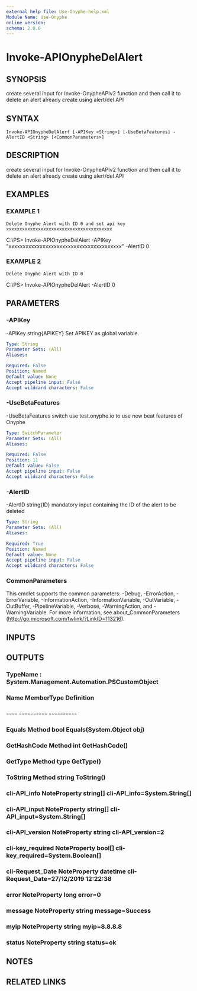 ```yaml
---
external help file: Use-Onyphe-help.xml
Module Name: Use-Onyphe
online version:
schema: 2.0.0
---
```


# Invoke-APIOnypheDelAlert

## SYNOPSIS
create several input for Invoke-OnypheAPIv2 function and then call it to delete an alert already create using alert/del API

## SYNTAX

```
Invoke-APIOnypheDelAlert [-APIKey <String>] [-UseBetaFeatures] -AlertID <String> [<CommonParameters>]
```

## DESCRIPTION
create several input for Invoke-OnypheAPIv2 function and then call it to delete an alert already create using alert/del API

## EXAMPLES

### EXAMPLE 1
```
Delete Onyphe Alert with ID 0 and set api key xxxxxxxxxxxxxxxxxxxxxxxxxxxxxxxxxxxxxxxx
```

C:\PS\> Invoke-APIOnypheDelAlert -APIKey "xxxxxxxxxxxxxxxxxxxxxxxxxxxxxxxxxxxxxxxx" -AlertID 0

### EXAMPLE 2
```
Delete Onyphe Alert with ID 0
```

C:\PS\> Invoke-APIOnypheDelAlert -AlertID 0

## PARAMETERS

### -APIKey
-APIKey string{APIKEY}
Set APIKEY as global variable.

```yaml
Type: String
Parameter Sets: (All)
Aliases:

Required: False
Position: Named
Default value: None
Accept pipeline input: False
Accept wildcard characters: False
```

### -UseBetaFeatures
-UseBetaFeatures switch
use test.onyphe.io to use new beat features of Onyphe

```yaml
Type: SwitchParameter
Parameter Sets: (All)
Aliases:

Required: False
Position: 11
Default value: False
Accept pipeline input: False
Accept wildcard characters: False
```

### -AlertID
-AlertID string{ID}
 mandatory input containing the ID of the alert to be deleted

```yaml
Type: String
Parameter Sets: (All)
Aliases:

Required: True
Position: Named
Default value: None
Accept pipeline input: False
Accept wildcard characters: False
```

### CommonParameters
This cmdlet supports the common parameters: -Debug, -ErrorAction, -ErrorVariable, -InformationAction, -InformationVariable, -OutVariable, -OutBuffer, -PipelineVariable, -Verbose, -WarningAction, and -WarningVariable.
For more information, see about_CommonParameters (http://go.microsoft.com/fwlink/?LinkID=113216).

## INPUTS

## OUTPUTS

### TypeName : System.Management.Automation.PSCustomObject
### Name             MemberType   Definition                                                                                                                                                                                                                                       
### ----             ----------   ----------
### Equals           Method       bool Equals(System.Object obj)
### GetHashCode      Method       int GetHashCode()
### GetType          Method       type GetType()
### ToString         Method       string ToString()
### cli-API_info     NoteProperty string[] cli-API_info=System.String[]
### cli-API_input    NoteProperty string[] cli-API_input=System.String[]
### cli-API_version  NoteProperty string cli-API_version=2
### cli-key_required NoteProperty bool[] cli-key_required=System.Boolean[]
### cli-Request_Date NoteProperty datetime cli-Request_Date=27/12/2019 12:22:38
### error            NoteProperty long error=0
### message          NoteProperty string message=Success
### myip             NoteProperty string myip=8.8.8.8
### status           NoteProperty string status=ok
## NOTES

## RELATED LINKS
